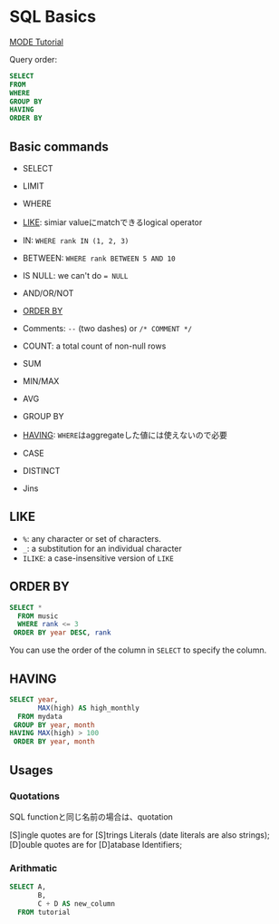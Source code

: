 # SQL Basics

[MODE Tutorial](https://mode.com/sql-tutorial/)

Query order:
```sql
SELECT
FROM
WHERE
GROUP BY
HAVING
ORDER BY
```

## Basic commands
* SELECT
* LIMIT
* WHERE
* [LIKE](#like): simiar valueにmatchできるlogical operator
* IN: `WHERE rank IN (1, 2, 3)`
* BETWEEN: `WHERE rank BETWEEN 5 AND 10`
* IS NULL: we can't do `= NULL`
* AND/OR/NOT
* [ORDER BY](#order-by)
* Comments: `--` (two dashes) or `/* COMMENT */`

* COUNT: a total count of non-null rows
* SUM
* MIN/MAX
* AVG
* GROUP BY
* [HAVING](#having): `WHERE`はaggregateした値には使えないので必要
* CASE
* DISTINCT
* Jins


## LIKE

* `%`: any character or set of characters.
* `_`: a substitution for an individual character
* `ILIKE`: a case-insensitive version of `LIKE`

## ORDER BY

```sql
SELECT *
  FROM music
  WHERE rank <= 3
 ORDER BY year DESC, rank
```
You can use the order of the column in `SELECT` to specify the column.


## HAVING
```sql
SELECT year,
       MAX(high) AS high_monthly
  FROM mydata
 GROUP BY year, month
HAVING MAX(high) > 100
 ORDER BY year, month
```


## Usages

### Quotations
SQL functionと同じ名前の場合は、quotation

[S]ingle quotes are for [S]trings Literals (date literals are also strings);
[D]ouble quotes are for [D]atabase Identifiers;

### Arithmatic
```sql
SELECT A,
       B,
       C + D AS new_column
  FROM tutorial
```

